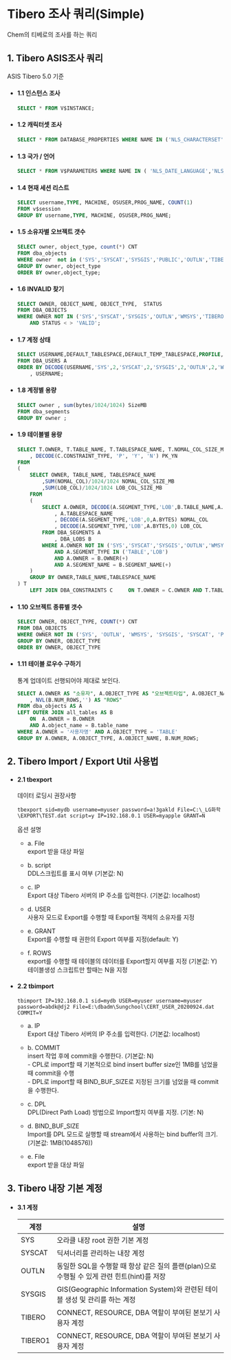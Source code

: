 # Tibero 조사 쿼리(Simple)

Chem의 티베로의 조사를 하는 쿼리   

## 1. Tibero ASIS조사 쿼리
ASIS Tibero 5.0 기준

* #### 1.1 인스턴스 조사
    ```sql
    SELECT * FROM V$INSTANCE;
    ```

* #### 1.2 캐릭터셋 조사
    ```sql
    SELECT * FROM DATABASE_PROPERTIES WHERE NAME IN ('NLS_CHARACTERSET','NLS_NCHAR_CHARACTERSET');
    ```

* #### 1.3 국가 / 언어
    ```sql
    SELECT * FROM V$PARAMETERS WHERE NAME IN ( 'NLS_DATE_LANGUAGE','NLS_DATE_FORMAT');
    ```

* #### 1.4 현재 세션 리스트 
    ```sql
    SELECT username,TYPE, MACHINE, OSUSER,PROG_NAME, COUNT(1)
    FROM v$session
    GROUP BY username,TYPE, MACHINE, OSUSER,PROG_NAME;
    ```

* #### 1.5 소유자별 오브젝트 갯수 
    ```sql
    SELECT owner, object_type, count(*) CNT
    FROM dba_objects 
    WHERE owner  not in ('SYS','SYSCAT','SYSGIS','PUBLIC','OUTLN','TIBERO','WMSYS')
    GROUP BY owner, object_type
    ORDER BY owner,object_type;
    ```

* #### 1.6 INVALID 찾기
    ```sql
    SELECT OWNER, OBJECT_NAME, OBJECT_TYPE,  STATUS
    FROM DBA_OBJECTS
    WHERE OWNER NOT IN ('SYS','SYSCAT','SYSGIS','OUTLN','WMSYS','TIBERO','TIBERO1','PUBLIC')
        AND STATUS < > 'VALID';
    ```

* #### 1.7 계정 상태
    ```sql
    SELECT USERNAME,DEFAULT_TABLESPACE,DEFAULT_TEMP_TABLESPACE,PROFILE,ACCOUNT_STATUS,CREATED
    FROM DBA_USERS A
    ORDER BY DECODE(USERNAME,'SYS',2,'SYSCAT',2,'SYSGIS',2,'OUTLN',2,'WMSYS',2,'TIBERO',2,'TIBERO1',2,1)
        , USERNAME;
    ```

* #### 1.8 계정별 용량
    ```sql
    SELECT owner , sum(bytes/1024/1024) SizeMB
    FROM dba_segments
    GROUP BY owner ;
    ```

* #### 1.9 테이블별 용량
    ```sql
    SELECT T.OWNER, T.TABLE_NAME, T.TABLESPACE_NAME, T.NOMAL_COL_SIZE_MB, T.LOB_COL_SIZE_MB
        , DECODE(C.CONSTRAINT_TYPE, 'P', 'Y', 'N') PK_YN
    FROM 
    (
        SELECT OWNER, TABLE_NAME, TABLESPACE_NAME
            ,SUM(NOMAL_COL)/1024/1024 NOMAL_COL_SIZE_MB
            ,SUM(LOB_COL)/1024/1024 LOB_COL_SIZE_MB
        FROM
        (
            SELECT A.OWNER, DECODE(A.SEGMENT_TYPE,'LOB',B.TABLE_NAME,A.SEGMENT_NAME) TABLE_NAME, A.SEGMENT_TYPE
                , A.TABLESPACE_NAME
                , DECODE(A.SEGMENT_TYPE,'LOB',0,A.BYTES) NOMAL_COL
                , DECODE(A.SEGMENT_TYPE,'LOB',A.BYTES,0) LOB_COL
            FROM DBA_SEGMENTS A
                , DBA_LOBS B        
            WHERE A.OWNER NOT IN ('SYS','SYSCAT','SYSGIS','OUTLN','WMSYS','TIBERO','TIBERO1')
                AND A.SEGMENT_TYPE IN ('TABLE','LOB')
                AND A.OWNER = B.OWNER(+)
                AND A.SEGMENT_NAME = B.SEGMENT_NAME(+)
        )	
        GROUP BY OWNER,TABLE_NAME,TABLESPACE_NAME
    ) T
        LEFT JOIN DBA_CONSTRAINTS C  	ON T.OWNER = C.OWNER AND T.TABLE_NAME = C.TABLE_NAME AND C.CONSTRAINT_TYPE = 'P';
    ```

* #### 1.10 오브젝트 종류별 갯수
    ```sql
    SELECT OWNER, OBJECT_TYPE, COUNT(*) CNT
    FROM DBA_OBJECTS 
    WHERE OWNER NOT IN ('SYS', 'OUTLN', 'WMSYS', 'SYSGIS', 'SYSCAT', 'PUBLIC')
    GROUP BY OWNER, OBJECT_TYPE
    ORDER BY OWNER, OBJECT_TYPE
    ```

* #### 1.11 테이블 로우수 구하기
    통계 업데이트 선행되어야 제대로 보인다.

    ```sql
    SELECT A.OWNER AS "소유자", A.OBJECT_TYPE AS "오브젝트타입", A.OBJECT_NAME AS "오브젝트명" 
        , NVL(B.NUM_ROWS,'') AS "ROWS"
    FROM dba_objects AS A
    LEFT OUTER JOIN all_tables AS B 
        ON  A.OWNER = B.OWNER
        AND A.object_name = B.table_name
    WHERE A.OWNER = '사용자명' AND A.OBJECT_TYPE = 'TABLE'
    GROUP BY A.OWNER, A.OBJECT_TYPE, A.OBJECT_NAME, B.NUM_ROWS;   
    ```

## 2. Tibero Import / Export Util 사용법

* #### 2.1 tbexport
    데이터 로딩시 권장사항  
    
    ```
    tbexport sid=mydb username=myuser password=a!3gakld File=C:\_LG화학\EXPORT\TEST.dat script=y IP=192.168.0.1 USER=myapple GRANT=N
    ```

    옵션 설명
    * a. File   
        export 받을 대상 파일

    * b. script   
        DDL스크립트를 표시 여부 (기본값: N)

    * c. IP   
        Export 대상 Tibero 서버의 IP 주소를 입력한다. (기본값: localhost)

    * d. USER   
        사용자 모드로 Export를 수행할 때 Export될 객체의 소유자를 지정

    * e. GRANT   
        Export를 수행할 때 권한의 Export 여부를 지정(default: Y)        

    * f. ROWS   
        export를 수행할 때 테이블의 데이터를 Export할지 여부를 지정 (기본값: Y)
        테이블생성 스크립트만 할때는 N을 지정



* #### 2.2 tbimport
    ```    
    tbimport IP=192.168.0.1 sid=mydb USER=myuser username=myuser password=abdk@dj2 File=E:\dbadm\Sungchool\CERT_USER_20200924.dat COMMIT=Y
    ```

    * a. IP        
        Export 대상 Tibero 서버의 IP 주소를 입력한다. (기본값: localhost)

    * b. COMMIT        
        insert 작업 후에 commit을 수행한다. (기본값: N)        
            - CPL로 import할 때 기본적으로 bind insert buffer size인 1MB를 넘었을 때 commit을 수행   
            - DPL로 import할 때 BIND_BUF_SIZE로 지정된 크기를 넘었을 때 commit을 수행한다.
	
    * c. DPL   
        DPL(Direct Path Load) 방법으로 Import할지 여부를 지정. (기본: N)

    * d. BIND_BUF_SIZE   
        Import를 DPL 모드로 실행할 때 stream에서 사용하는 bind buffer의 크기. (기본값: 1MB(1048576))

    * e. File   
        export 받을 대상 파일


## 3. Tibero 내장 기본 계정

* #### 3.1 계정       
   
    |계정|설명|
    |------|---|
    |SYS|오라클 내장 root 권한 기본 계정|
    |SYSCAT|딕셔너리를 관리하는 내장 계정|
    |OUTLN|동일한 SQL을 수행할 때 항상 같은 질의 플랜(plan)으로 수행될 수 있게 관련 힌트(hint)를 저장|
    |SYSGIS|GIS(Geographic Information System)와 관련된 테이블 생성 및 관리를 하는 계정|
    |TIBERO|CONNECT, RESOURCE, DBA 역할이 부여된 본보기 사용자 계정|
    |TIBERO1|CONNECT, RESOURCE, DBA 역할이 부여된 본보기 사용자 계정|